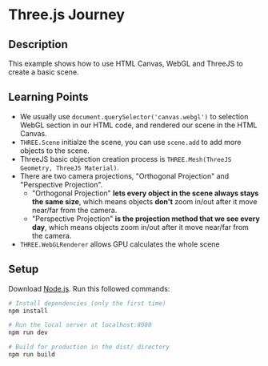 # Three.js Journey

## Description

This example shows how to use HTML Canvas, WebGL and ThreeJS to create a basic scene.

## Learning Points

* We usually use `document.querySelector('canvas.webgl')` to selection WebGL section in our HTML
code, and rendered our scene in the HTML Canvas.
* `THREE.Scene` initialze the scene, you can use `scene.add` to add more objects to the scene.
* ThreeJS basic objection creation process is `THREE.Mesh(ThreeJS Geometry, ThreeJS Material)`.
* There are two camera projections, "Orthogonal Projection" and "Perspective Projection".
    * "Orthogonal Projection" **lets every object in the scene always stays the same size**, which means objects **don't** zoom in/out after it move near/far from the camera.
    * "Perspective Projection" **is the projection method that we see every day**, which means objects zoom in/out after it move near/far from the camera.
* `THREE.WebGLRenderer` allows GPU calculates the whole scene

## Setup
Download [Node.js](https://nodejs.org/en/download/).
Run this followed commands:

``` bash
# Install dependencies (only the first time)
npm install

# Run the local server at localhost:8080
npm run dev

# Build for production in the dist/ directory
npm run build